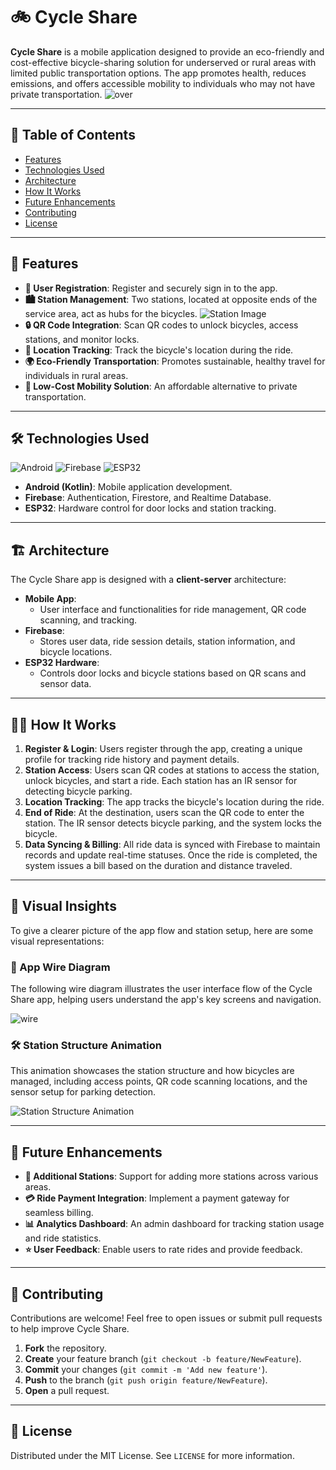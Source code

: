 # 🚲 **Cycle Share**

**Cycle Share** is a mobile application designed to provide an eco-friendly and cost-effective bicycle-sharing solution for underserved or rural areas with limited public transportation options. The app promotes health, reduces emissions, and offers accessible mobility to individuals who may not have private transportation.
![over](https://github.com/user-attachments/assets/04be0d5f-4f57-4e0e-ac60-37a1690967d8)

---

## 📑 **Table of Contents**

- [Features](#features)
- [Technologies Used](#technologies-used)
- [Architecture](#architecture)
- [How It Works](#how-it-works)
- [Future Enhancements](#future-enhancements)
- [Contributing](#contributing)
- [License](#license)

---

## 🌟 **Features**

- **👤 User Registration**: Register and securely sign in to the app.
- **🏙 Station Management**: Two stations, located at opposite ends of the service area, act as hubs for the bicycles.
  ![Station Image](assets/station-image.png) <!-- Add the actual path to your image -->
- **🔒 QR Code Integration**: Scan QR codes to unlock bicycles, access stations, and monitor locks.
- **📍 Location Tracking**: Track the bicycle's location during the ride.
- **🌍 Eco-Friendly Transportation**: Promotes sustainable, healthy travel for individuals in rural areas.
- **💸 Low-Cost Mobility Solution**: An affordable alternative to private transportation.

---

## 🛠 **Technologies Used**

![Android](https://img.shields.io/badge/Android-Kotlin-blue)
![Firebase](https://img.shields.io/badge/Firebase-Authentication%20%7C%20Firestore%20%7C%20Realtime%20Database-orange)
![ESP32](https://img.shields.io/badge/Hardware-ESP32-yellow)

- **Android (Kotlin)**: Mobile application development.
- **Firebase**: Authentication, Firestore, and Realtime Database.
- **ESP32**: Hardware control for door locks and station tracking.

---

## 🏗 **Architecture**

The Cycle Share app is designed with a **client-server** architecture:

- **Mobile App**:
  - User interface and functionalities for ride management, QR code scanning, and tracking.
- **Firebase**:
  - Stores user data, ride session details, station information, and bicycle locations.
- **ESP32 Hardware**:
  - Controls door locks and bicycle stations based on QR scans and sensor data.

---

## 🚴‍♂️ **How It Works**

1. **Register & Login**: Users register through the app, creating a unique profile for tracking ride history and payment details.
2. **Station Access**: Users scan QR codes at stations to access the station, unlock bicycles, and start a ride. Each station has an IR sensor for detecting bicycle parking.
3. **Location Tracking**: The app tracks the bicycle's location during the ride.
4. **End of Ride**: At the destination, users scan the QR code to enter the station. The IR sensor detects bicycle parking, and the system locks the bicycle.
5. **Data Syncing & Billing**: All ride data is synced with Firebase to maintain records and update real-time statuses. Once the ride is completed, the system issues a bill based on the duration and distance traveled.

---

## 📐 **Visual Insights**

To give a clearer picture of the app flow and station setup, here are some visual representations:

### 📱 App Wire Diagram
The following wire diagram illustrates the user interface flow of the Cycle Share app, helping users understand the app's key screens and navigation.

 ![wire](https://github.com/user-attachments/assets/64b711bc-17bd-42d5-9234-7d9c72ae68cd)

### 🛠 Station Structure Animation
This animation showcases the station structure and how bicycles are managed, including access points, QR code scanning locations, and the sensor setup for parking detection.

![Station Structure Animation](assets/station-structure-animation.gif) <!-- Add the actual path to your animation file, ideally a .gif -->

---

## 🚀 **Future Enhancements**

- **📍 Additional Stations**: Support for adding more stations across various areas.
- **💳 Ride Payment Integration**: Implement a payment gateway for seamless billing.
- **📊 Analytics Dashboard**: An admin dashboard for tracking station usage and ride statistics.
- **⭐ User Feedback**: Enable users to rate rides and provide feedback.

---

## 🤝 **Contributing**

Contributions are welcome! Feel free to open issues or submit pull requests to help improve Cycle Share.

1. **Fork** the repository.
2. **Create** your feature branch (`git checkout -b feature/NewFeature`).
3. **Commit** your changes (`git commit -m 'Add new feature'`).
4. **Push** to the branch (`git push origin feature/NewFeature`).
5. **Open** a pull request.

---

## 📄 **License**

Distributed under the MIT License. See `LICENSE` for more information.

